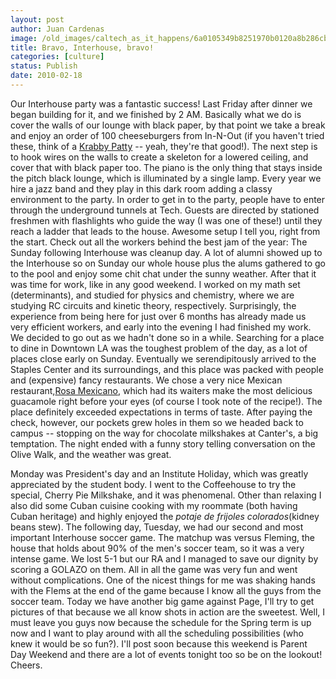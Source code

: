 ```yaml
---
layout: post
author: Juan Cardenas
image: /old_images/caltech_as_it_happens/6a0105349b8251970b0120a8b286cb970b.jpg
title: Bravo, Interhouse, bravo!
categories: [culture]
status: Publish
date: 2010-02-18
---
```


Our Interhouse party was a fantastic success! Last Friday after dinner we began building for it, and we finished by 2 AM. Basically what we do is cover the walls of our lounge with black paper, by that point we take a break and enjoy an order of 100 cheeseburgers from In-N-Out (if you haven't tried these, think of a [Krabby Patty](https://spongebob.wikia.com/wiki/Krabby_Patty) -- yeah, they're that good!). The next step is to hook wires on the walls to create a skeleton for a lowered ceiling, and cover that with black paper too. The piano is the only thing that stays inside the pitch black lounge, which is illuminated by a single lamp. Every year we hire a jazz band and they play in this dark room adding a classy environment to the party. In order to get in to the party, people have to enter through the underground tunnels at Tech. Guests are directed by stationed freshmen with flashlights who guide the way (I was one of these!) until they reach a ladder that leads to the house. Awesome setup I tell you, right from the start. Check out all the workers behind the best jam of the year:
The Sunday following Interhouse was cleanup day. A lot of alumni showed up to the Interhouse so on Sunday our whole house plus the alums gathered to go to the pool and enjoy some chit chat under the sunny weather. After that it was time for work, like in any good weekend. I worked on my math set (determinants), and studied for physics and chemistry, where we are studying RC circuits and kinetic theory, respectively. Surprisingly, the experience from being here for just over 6 months has already made us very efficient workers, and early into the evening I had finished my work. We decided to go out as we hadn't done so in a while. Searching for a place to dine in Downtown LA was the toughest problem of the day, as a lot of places close early on Sunday. Eventually we serendipitously arrived to the Staples Center and its surroundings, and this place was packed with people and (expensive) fancy restaurants. We chose a very nice Mexican restaurant,[Rosa Mexicano](https://www.rosamexicano.com/), which had its waiters make the most delicious guacamole right before your eyes (of course I took note of the recipe!). The place definitely exceeded expectations in terms of taste. After paying the check, however, our pockets grew holes in them so we headed back to campus -- stopping on the way for chocolate milkshakes at Canter's, a big temptation. The night ended with a funny story telling conversation on the Olive Walk, and the weather was great.

Monday was President's day and an Institute Holiday, which was greatly appreciated by the student body. I went to the Coffeehouse to try the special, Cherry Pie Milkshake, and it was phenomenal. Other than relaxing I also did some Cuban cuisine cooking with my roommate (both having Cuban heritage) and highly enjoyed the *potaje de frijoles colorados*(kidney beans stew). The following day, Tuesday, we had our second and most important Interhouse soccer game. The matchup was versus Fleming, the house that holds about 90% of the men's soccer team, so it was a very intense game. We lost 5-1 but our RA and I managed to save our dignity by scoring a GOLAZO on them. All in all the game was very fun and went without complications. One of the nicest things for me was shaking hands with the Flems at the end of the game because I know all the guys from the soccer team. Today we have another big game against Page, I'll try to get pictures of that because we all know shots in action are the sweetest. Well, I must leave you guys now because the schedule for the Spring term is up now and I want to play around with all the scheduling possibilities (who knew it would be so fun?). I'll post soon because this weekend is Parent Day Weekend and there are a lot of events tonight too so be on the lookout!
Cheers.

